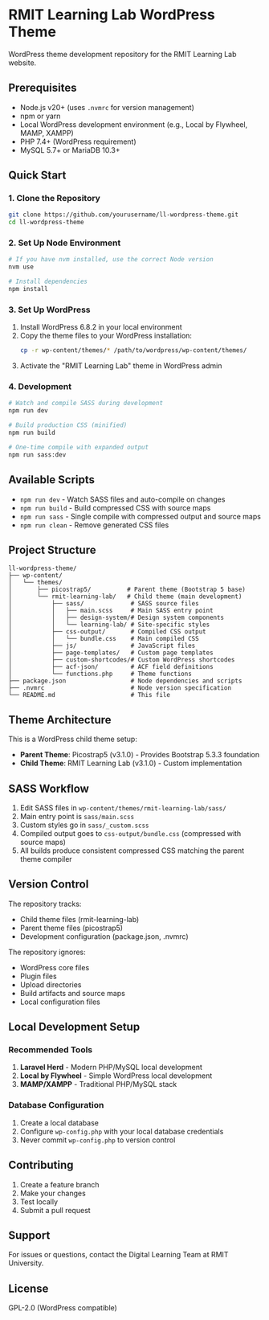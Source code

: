 # RMIT Learning Lab WordPress Theme

WordPress theme development repository for the RMIT Learning Lab website.

## Prerequisites

- Node.js v20+ (uses `.nvmrc` for version management)
- npm or yarn
- Local WordPress development environment (e.g., Local by Flywheel, MAMP, XAMPP)
- PHP 7.4+ (WordPress requirement)
- MySQL 5.7+ or MariaDB 10.3+

## Quick Start

### 1. Clone the Repository

```bash
git clone https://github.com/yourusername/ll-wordpress-theme.git
cd ll-wordpress-theme
```

### 2. Set Up Node Environment

```bash
# If you have nvm installed, use the correct Node version
nvm use

# Install dependencies
npm install
```

### 3. Set Up WordPress

1. Install WordPress 6.8.2 in your local environment
2. Copy the theme files to your WordPress installation:
   ```bash
   cp -r wp-content/themes/* /path/to/wordpress/wp-content/themes/
   ```
3. Activate the "RMIT Learning Lab" theme in WordPress admin

### 4. Development

```bash
# Watch and compile SASS during development
npm run dev

# Build production CSS (minified)
npm run build

# One-time compile with expanded output
npm run sass:dev
```

## Available Scripts

- `npm run dev` - Watch SASS files and auto-compile on changes
- `npm run build` - Build compressed CSS with source maps
- `npm run sass` - Single compile with compressed output and source maps
- `npm run clean` - Remove generated CSS files

## Project Structure

```
ll-wordpress-theme/
├── wp-content/
│   └── themes/
│       ├── picostrap5/          # Parent theme (Bootstrap 5 base)
│       └── rmit-learning-lab/   # Child theme (main development)
│           ├── sass/             # SASS source files
│           │   ├── main.scss     # Main SASS entry point
│           │   ├── design-system/# Design system components
│           │   └── learning-lab/ # Site-specific styles
│           ├── css-output/       # Compiled CSS output
│           │   └── bundle.css    # Main compiled CSS
│           ├── js/               # JavaScript files
│           ├── page-templates/   # Custom page templates
│           ├── custom-shortcodes/# Custom WordPress shortcodes
│           ├── acf-json/         # ACF field definitions
│           └── functions.php     # Theme functions
├── package.json                  # Node dependencies and scripts
├── .nvmrc                        # Node version specification
└── README.md                     # This file
```

## Theme Architecture

This is a WordPress child theme setup:
- **Parent Theme**: Picostrap5 (v3.1.0) - Provides Bootstrap 5.3.3 foundation
- **Child Theme**: RMIT Learning Lab (v3.1.0) - Custom implementation

## SASS Workflow

1. Edit SASS files in `wp-content/themes/rmit-learning-lab/sass/`
2. Main entry point is `sass/main.scss`
3. Custom styles go in `sass/_custom.scss`
4. Compiled output goes to `css-output/bundle.css` (compressed with source maps)
5. All builds produce consistent compressed CSS matching the parent theme compiler

## Version Control

The repository tracks:
- Child theme files (rmit-learning-lab)
- Parent theme files (picostrap5)
- Development configuration (package.json, .nvmrc)

The repository ignores:
- WordPress core files
- Plugin files
- Upload directories
- Build artifacts and source maps
- Local configuration files

## Local Development Setup

### Recommended Tools

1. **Laravel Herd** - Modern PHP/MySQL local development
2. **Local by Flywheel** - Simple WordPress local development
3. **MAMP/XAMPP** - Traditional PHP/MySQL stack

### Database Configuration

1. Create a local database
2. Configure `wp-config.php` with your local database credentials
3. Never commit `wp-config.php` to version control

## Contributing

1. Create a feature branch
2. Make your changes
3. Test locally
4. Submit a pull request

## Support

For issues or questions, contact the Digital Learning Team at RMIT University.

## License

GPL-2.0 (WordPress compatible)